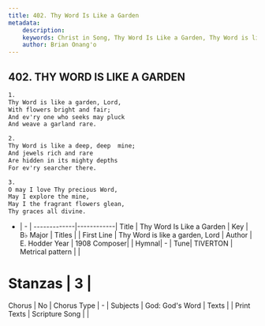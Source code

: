 ```yaml
---
title: 402. Thy Word Is Like a Garden
metadata:
    description: 
    keywords: Christ in Song, Thy Word Is Like a Garden, Thy Word is like a garden, Lord, 
    author: Brian Onang'o
---
```



## 402. THY WORD IS LIKE A GARDEN

```txt
1.
Thy Word is like a garden, Lord,
With flowers bright and fair;
And ev'ry one who seeks may pluck
And weave a garland rare.

2.
Thy Word is like a deep, deep  mine;
And jewels rich and rare 
Are hidden in its mighty depths
For ev'ry searcher there.

3.
O may I love Thy precious Word,
May I explore the mine,
May I the fragrant flowers glean,
Thy graces all divine.
```

- |   -  |
-------------|------------|
Title | Thy Word Is Like a Garden |
Key | B♭ Major |
Titles |  |
First Line | Thy Word is like a garden, Lord |
Author | E. Hodder
Year | 1908
Composer|  |
Hymnal|  - |
Tune| TIVERTON |
Metrical pattern | |
# Stanzas | 3 |
Chorus | No |
Chorus Type | - |
Subjects | God: God's Word |
Texts |  |
Print Texts | 
Scripture Song |  |
  

